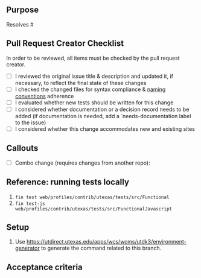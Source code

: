 ## Purpose
Resolves #

## Pull Request Creator Checklist
In order to be reviewed, all items must be checked by the pull request creator.
- [ ] I reviewed the original issue title & description and updated it, if necessary, to reflect the final state of these changes
- [ ] I checked the changed files for syntax compliance & [naming conventions](https://github.austin.utexas.edu/eis1-wcs/d8-standards/blob/master/Naming_Conventions.md) adherence
- [ ] I evaluated whether new tests should be written for this change
- [ ] I considered whether documentation or a decision record needs to be added (if documentation is needed, add a `needs-documentation label to the issue)
- [ ] I considered whether this change accommodates new and existing sites

## Callouts
- [ ] Combo change (requires changes from another repo):

## Reference: running tests locally
1. `fin test web/profiles/contrib/utexas/tests/src/Functional`
1. `fin test-js web/profiles/contrib/utexas/tests/src/FunctionalJavascript`

## Setup
1. Use https://utdirect.utexas.edu/apps/wcs/wcms/utdk3/environment-generator to generate the command related to this branch.

## Acceptance criteria
